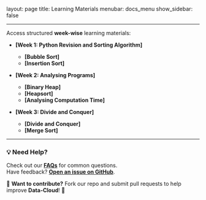 layout: page
title: Learning Materials
menubar: docs_menu
show_sidebar: false

---

Access structured **week-wise** learning materials:

- **[Week 1: Python Revision and Sorting Algorithm]**
  
  - **[Bubble Sort]**
  - **[Insertion Sort]**
- **[Week 2: Analysing Programs]**

  - **[Binary Heap]**
  - **[Heapsort]**
  - **[Analysing Computation Time]**
- **[Week 3: Divide and Conquer]**
  - **[Divide and Conquer]**
  - **[Merge Sort]**
 
---

### 💡 Need Help?
Check out our **[FAQs](/docs/faqs/)** for common questions.  
Have feedback? **[Open an issue on GitHub](https://github.com/Data-cloud02/data-cloud/issues)**.  

🔗 **Want to contribute?** Fork our repo and submit pull requests to help improve **Data-Cloud**! 🚀

